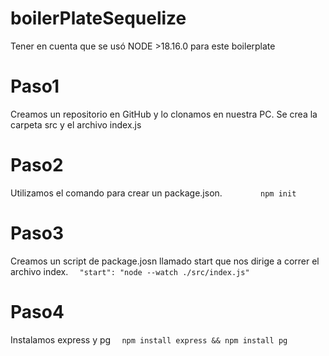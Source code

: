 # boilerPlateSequelize
Tener en cuenta que se usó NODE >18.16.0 para este boilerplate


# Paso1
Creamos un repositorio en GitHub y lo clonamos en nuestra PC. Se crea la carpeta src y el archivo index.js
# Paso2
Utilizamos el comando para crear un package.json.
`         npm init                    `
# Paso3
Creamos un script de package.josn llamado start que nos dirige a correr el archivo index.
`   "start": "node --watch ./src/index.js"     `
# Paso4
Instalamos express y pg
`   npm install express && npm install pg      `